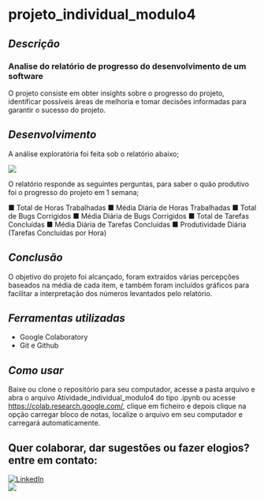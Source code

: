 # projeto_individual_modulo4
## *Descrição*

### Analise do relatório de progresso do desenvolvimento de um software

O projeto consiste em obter insights sobre o progresso 
do projeto, identificar possíveis áreas de melhoria e tomar decisões informadas para 
garantir o sucesso do projeto.

## *Desenvolvimento*

A análise exploratória foi feita sob o relatório abaixo;

<img src="https://github.com/denysonbrito/projeto_individual_modulo4/assets/128834623/20956231-8e8f-44e9-8a30-b0c0d82dbd35">

O relatório responde as seguintes perguntas, para saber o quão produtivo foi o progresso do projeto em 1 semana;

■ Total de Horas Trabalhadas
■ Média Diária de Horas Trabalhadas
■ Total de Bugs Corrigidos
■ Média Diária de Bugs Corrigidos
■ Total de Tarefas Concluídas
■ Média Diária de Tarefas Concluídas
■ Produtividade Diária (Tarefas Concluídas por Hora)

## *Conclusão*
O objetivo do projeto foi alcançado, foram extraídos várias percepções baseados na média de cada item, e também foram incluídos gráficos para facilitar a interpretação dos números levantados pelo relatório.

## *Ferramentas utilizadas*
- Google Colaboratory <br />
- Git e Github <br />
  
## *Como usar*
Baixe ou clone o repositório para seu computador, acesse a pasta arquivo e abra o arquivo Atividade_individual_modulo4 do tipo .ipynb ou acesse https://colab.research.google.com/, clique em ficheiro e depois clique na opção carregar bloco de notas, localize o arquivo em seu computador e carregará automaticamente.

## Quer colaborar, dar sugestões ou fazer elogios? entre em contato:
<a href="https://www.linkedin.com/in/denyson-analista-de-dados/">
        <img src="https://img.shields.io/badge/LinkedIn-blue?style=flat-square&logo=linkedin" alt="LinkedIn">
<br />
        
<a href="denysonbrito@gmail.com">
<img src="https://img.shields.io/badge/Gmail-D14836?style=for-the-badge&logo=gmail&logoColor=white">
